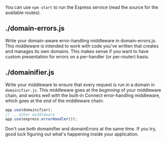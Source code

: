 You can use `npm start` to run the Express service (read the source for the
available routes).

## ./domain-errors.js

Write your domain-aware error-handling middleware in domain-errors.js. This
middleware is intended to work with code you've written that creates and
manages its own domains. This makes sense if you want to have custom
presentation for errors on a per-handler (or per-router) basis.

## ./domainifier.js

Write your middleware to ensure that every request is run in a domain in
`domainifier.js`. This middleware goes at the *beginning* of your middleware
chain, and works well with the built-in Connect error-handling middleware,
which goes at the *end* of the middleware chain:

```javascript
app.use(domainifier);
// .. other middleware
app.use(express.errorHandler());
```

Don't use both domainifier and domainErrors at the same time. If you try, good
luck figuring out what's happening inside your application.

